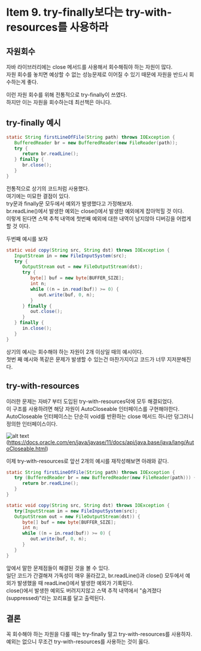 # Item 9. try-finally보다는 try-with-resources를 사용하라

## 자원회수
자바 라이브러리에는 close 메서드를 사용해서 회수해줘야 하는 자원이 많다.  
자원 회수를 놓치면 예상할 수 없는 성능문제로 이어질 수 있기 때문에 자원을 반드시 회수하는게 좋다.  

이런 자원 회수를 위해 전통적으로 try-finally이 쓰였다.  
하지만 이는 자원을 회수하는데 최선책은 아니다.  

## try-finally 예시
```java
static String firstLineOfFile(String path) throws IOException {
   BufferedReader br = new BufferedReader(new FileReader(path));
   try {
      return br.readLine();
   } finally {
      br.close();
   }
}
```  
전통적으로 상기의 코드처럼 사용했다.  
여기에는 미묘한 결점이 있다.  
try문과 finally문 모두에서 예외가 발생했다고 가정해보자.  
br.readLine()에서 발생한 예외는 close()에서 발생한 예외에게 잡아먹힐 것 이다.  
이렇게 된다면 스택 추척 내역에 첫번째 예외에 대한 내역이 남지않아 디버깅을 어렵게할 것 이다.  

  
두번째 예시를 보자
```java
static void copy(String src, String dst) throws IOException {
   InputStream in = new FileInputSystem(src);
   try {
      OutputStream out = new FileOutputStream(dst);
      try {
         byte[] buf = new byte[BUFFER_SIZE];
         int n;
         while ((n = in.read(buf)) >= 0) {
            out.write(buf, 0, n);
         }
      } finally {
         out.close();
      }
   } finally {
      in.close();
   }
}
```
상기의 예시는 회수해야 하는 자원이 2개 이상일 때의 예시이다.  
첫번 째 예시와 똑같은 문제가 발생할 수 있는건 마찬가지이고 코드가 너무 지저분해진다.  

## try-with-resources
이러한 문제는 자바7 부터 도입된 try-with-resources덕에 모두 해결되었다.  
이 구조를 사용하려면 해당 자원이 AutoCloseable 인터페이스를 구현해야한다.
AutoCloseable 인터페이스는 단순히 void를 반환하는 close 메서드 하나만 덩그러니 정의한 인터페이스이다.  

![alt text](이미지/AutoCloseable.png)
(https://docs.oracle.com/en/java/javase/11/docs/api/java.base/java/lang/AutoCloseable.html)  

이제 try-with-resources로 앞선 2개의 예시를 재작성해보면 아래와 같다.  
```java
static String firstLineOfFile(String path) throws IOException {
   try (BufferedReader br = new BufferedReader(new FileReader(path))) {
      return br.readLine();
   }
}
```  

```java
static void copy(String src, String dst) throws IOException {
   try(InputStream in = new FileInputSystem(src);
   OutputStream out = new FileOutputStream(dst)) {
      byte[] buf = new byte[BUFFER_SIZE];
      int n;
      while ((n = in.read(buf)) >= 0) {
         out.write(buf, 0, n);
      }
   }
}
```  
앞에서 말한 문제점들이 해결된 것을 볼 수 있다.  
일단 코드가 간결해져 가독성이 매우 올라갔고, br.readLine()과 close() 모두에서 예외가 발생했을 때 readLine()에서 발생한 예외가 기록된다.  
close()에서 발생한 예외도 버려지지않고 스택 추적 내역에서 "숨겨졌다(suppressed)"라는 꼬리표를 달고 출력된다.

## 결론
꼭 회수해야 하는 자원을 다룰 때는 try-finally 말고 try-with-resources를 사용하자.  
예외는 없으니 무조건 try-with-resources를 사용하는 것이 옳다.